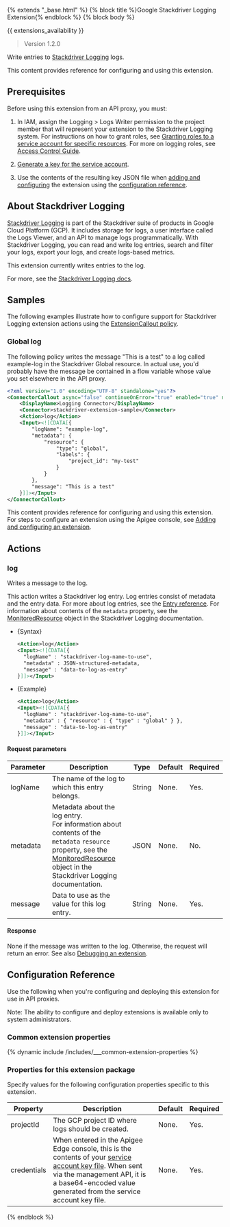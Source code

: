 {% extends "_base.html" %}
{% block title %}Google Stackdriver Logging Extension{% endblock %}
{% block body %} 

{{ extensions_availability }}

> Version 1.2.0

Write entries to [Stackdriver Logging](https://cloud.google.com/logging/) logs.

This content provides reference for configuring and using this extension. 

## Prerequisites

Before using this extension from an API proxy, you must:

1. In IAM, assign the Logging > Logs Writer permission to the project member that will represent your extension to the Stackdriver Logging system. For instructions on how to grant roles, see [Granting roles to a service account for specific resources](https://cloud.google.com/iam/docs/granting-roles-to-service-accounts#granting_access_to_a_service_account_for_a_resource).
  For more on logging roles, see [Access Control Guide](https://cloud.google.com/logging/docs/access-control).

1. [Generate a key for the service account](https://cloud.google.com/iam/docs/creating-managing-service-account-keys).

1. Use the contents of the resulting key JSON file when [adding and configuring](/api-platform/extensions/configuring-an-extension) the extension using the [configuration reference](#configuration_reference).

## About Stackdriver Logging

[Stackdriver Logging](https://cloud.google.com/logging/) is part of the Stackdriver suite of products in Google Cloud Platform (GCP). It includes storage for logs, a user interface called the Logs Viewer, and an API to manage logs programmatically. With Stackdriver Logging, you can read and write log entries, search and filter your logs, export your logs, and create logs-based metrics.

This extension currently writes entries to the log.

For more, see the [Stackdriver Logging docs](https://cloud.google.com/logging/docs/).

## Samples

The following examples illustrate how to configure support for Stackdriver Logging extension actions using the [ExtensionCallout policy](/api-platform/reference/policies/extension-callout-policy).

### Global log

The following policy writes the message "This is a test" to a log called example-log in the Stackdriver Global resource. In actual use, you'd probably have the message be contained in a flow variable whose value you set elsewhere in the API proxy.

```xml
<?xml version="1.0" encoding="UTF-8" standalone="yes"?>
<ConnectorCallout async="false" continueOnError="true" enabled="true" name="Logging-Extension">
    <DisplayName>Logging Connector</DisplayName>
    <Connector>stackdriver-extension-sample</Connector>
    <Action>log</Action>
    <Input><![CDATA[{
        "logName": "example-log",
        "metadata": {
            "resource": {
                "type": "global",
                "labels": {
                    "project_id": "my-test"
                }
            }
        },
        "message": "This is a test"
    }]]></Input>
</ConnectorCallout>
```

This content provides reference for configuring and using this extension. For steps to configure an extension using the Apigee console, see [Adding and configuring an extension](/api-platform/extensions/configuring-an-extension).

## Actions

### log

Writes a message to the log.

This action writes a Stackdriver log entry. Log entries consist of metadata and the entry data. For more about log entries, see the [Entry reference](https://cloud.google.com/nodejs/docs/reference/logging/1.2.x/Entry). For information about contents of the `metadata` property, see the [MonitoredResource](https://cloud.google.com/logging/docs/reference/v2/rest/v2/MonitoredResource) object in the Stackdriver Logging documentation.

* {Syntax}

  ```xml
  <Action>log</Action>
  <Input><![CDATA[{
    "logName" : "stackdriver-log-name-to-use",
    "metadata" : JSON-structured-metadata,
    "message" : "data-to-log-as-entry"
  }]]></Input>
  ```

* {Example}

  ```xml
  <Action>log</Action>
  <Input><![CDATA[{
    "logName" : "stackdriver-log-name-to-use",
    "metadata" : { "resource" : { "type" : "global" } },
    "message" : "data-to-log-as-entry"
  }]]></Input>
  ```

#### Request parameters

Parameter | Description | Type | Default | Required
--------- | ----------- | ---- | ------- | --------
logName | The name of the log to which this entry belongs. | String | None. | Yes.
metadata | Metadata about the log entry.<br/>For information about contents of the `metadata` `resource` property, see the [MonitoredResource](https://cloud.google.com/logging/docs/reference/v2/rest/v2/MonitoredResource) object in the Stackdriver Logging documentation. | JSON | None. | No.
message | Data to use as the value for this log entry. | String | None. | Yes.

#### Response

None if the message was written to the log. Otherwise, the request will return an error. See also [Debugging an extension](/api-platform/extensions/debugging-an-extension).

## Configuration Reference

Use the following when you're configuring and deploying this extension for use in API proxies.

Note: The ability to configure and deploy extensions is available only to system administrators.

### Common extension properties

{% dynamic include /includes/___common-extension-properties %}

### Properties for this extension package

Specify values for the following configuration properties specific to this extension.

Property | Description | Default | Required
-------- | ----------- | ------- | --------
projectId | The GCP project ID where logs should be created. | None. | Yes.
credentials | When entered in the Apigee Edge console, this is the contents of your [service account key file](https://cloud.google.com/iam/docs/creating-managing-service-account-keys). When sent via the management API, it is a base64-encoded value generated from the service account key file. | None. | Yes.

{% endblock %}
